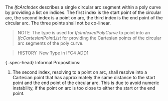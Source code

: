 The _IfcArcIndex_ describes a single circular arc segment within a poly curve by providing a list on indices. The first index is the start point of the circular arc, the second index is a point on arc, the third index is the end point of the circular arc. The three points shall not be co-linear.

> NOTE&nbsp; The type is used for _IfcIndexedPolyCurve_ to point into an _IfcCartesianPointList_ for providing the Cartesian points of the circular arc segments of the poly curve.

> HISTORY&nbsp; New Type in IFC4 ADD1

{ .spec-head}
Informal Propositions:

1. The second index, resolving to a point on arc, shall resolve into a Cartesian point that has approximately the same distance to the start point and the end point of the circular arc. This is due to avoid numeric instability, if the point on arc is too close to either the start or the end point.
